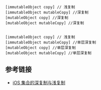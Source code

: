 
````objc
[immutableObject copy] // 浅复制
[immutableObject mutableCopy] //深复制
[mutableObject copy] //深复制
[mutableObject mutableCopy] //深复制


[immutableObject copy] // 浅复制
[immutableObject mutableCopy] //单层深复制
[mutableObject copy] //单层深复制
[mutableObject mutableCopy] //单层深复制
````

## 参考链接

-	[iOS 集合的深复制与浅复制](https://www.zybuluo.com/MicroCai/note/50592)